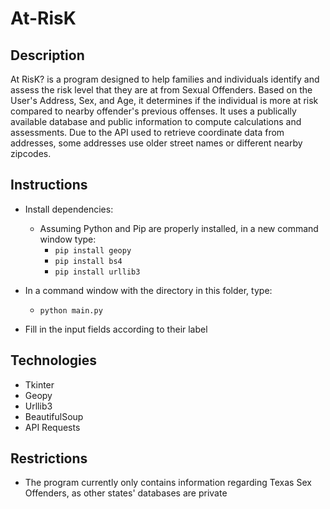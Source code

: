 # At-RisK

## Description
At RisK? is a program designed to help families and individuals identify and assess the risk level that they are at from Sexual Offenders.
Based on the User's Address, Sex, and Age, it determines if the individual is more at risk compared to nearby offender's previous offenses.
It uses a publically available database and public information to compute calculations and assessments.
Due to the API used to retrieve coordinate data from addresses, some addresses use older street names or different nearby zipcodes.

## Instructions
* Install dependencies:
  * Assuming Python and Pip are properly installed, in a new command window type:
    * `pip install geopy`
    * `pip install bs4`
    * `pip install urllib3`

* In a command window with the directory in this folder, type:
  * `python main.py`

* Fill in the input fields according to their label

## Technologies
* Tkinter
* Geopy
* Urllib3
* BeautifulSoup
* API Requests

## Restrictions
* The program currently only contains information regarding Texas Sex Offenders, as other states' databases are private
